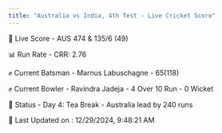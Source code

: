 ```yaml
---
title: "Australia vs India, 4th Test - Live Cricket Score"
---
```


🔴 Live Score - AUS 474 & 135/6 (49)  

📊 Run Rate - CRR: 2.76  

✊ Current Batsman - Marnus Labuschagne - 65(118)  

✊ Current Bowler - Ravindra Jadeja - 4 Over 10 Run - 0 Wicket  

📑 Status - Day 4: Tea Break - Australia lead by 240 runs

📝 Last Updated on : 12/29/2024, 9:48:21 AM  

